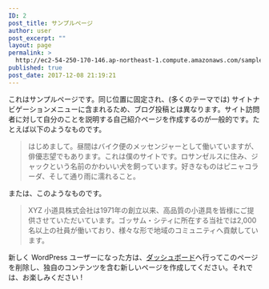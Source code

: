 ```yaml
---
ID: 2
post_title: サンプルページ
author: user
post_excerpt: ""
layout: page
permalink: >
  http://ec2-54-250-170-146.ap-northeast-1.compute.amazonaws.com/sample-page/
published: true
post_date: 2017-12-08 21:19:21
---
```

これはサンプルページです。同じ位置に固定され、(多くのテーマでは) サイトナビゲーションメニューに含まれるため、ブログ投稿とは異なります。サイト訪問者に対して自分のことを説明する自己紹介ページを作成するのが一般的です。たとえば以下のようなものです。

<blockquote>はじめまして。昼間はバイク便のメッセンジャーとして働いていますが、俳優志望でもあります。これは僕のサイトです。ロサンゼルスに住み、ジャックという名前のかわいい犬を飼っています。好きなものはピニャコラーダ、そして通り雨に濡れること。</blockquote>

または、このようなものです。

<blockquote>XYZ 小道具株式会社は1971年の創立以来、高品質の小道具を皆様にご提供させていただいています。ゴッサム・シティに所在する当社では2,000名以上の社員が働いており、様々な形で地域のコミュニティへ貢献しています。</blockquote>

新しく WordPress ユーザーになった方は、<a href="http://ec2-54-250-170-146.ap-northeast-1.compute.amazonaws.com/wp-admin/">ダッシュボード</a>へ行ってこのページを削除し、独自のコンテンツを含む新しいページを作成してください。それでは、お楽しみください !